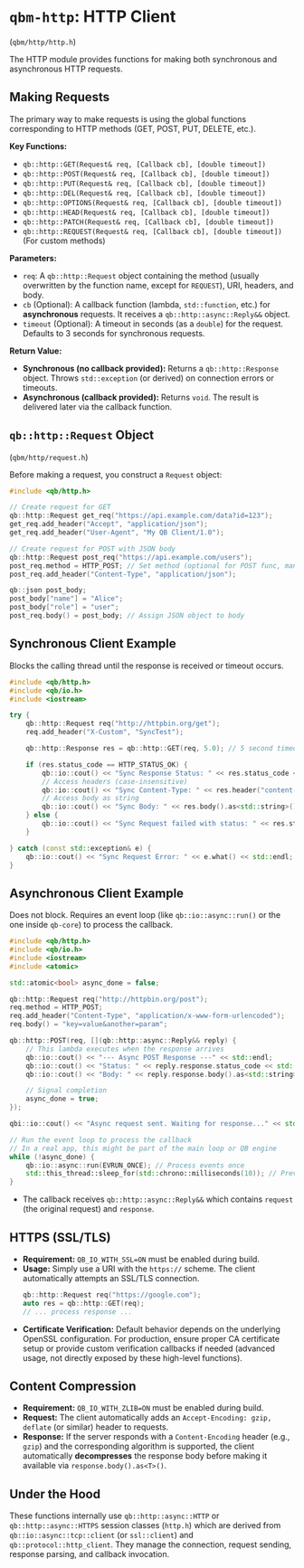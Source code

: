 # `qbm-http`: HTTP Client

(`qbm/http/http.h`)

The HTTP module provides functions for making both synchronous and asynchronous HTTP requests.

## Making Requests

The primary way to make requests is using the global functions corresponding to HTTP methods (GET, POST, PUT, DELETE, etc.).

**Key Functions:**

*   `qb::http::GET(Request& req, [Callback cb], [double timeout])`
*   `qb::http::POST(Request& req, [Callback cb], [double timeout])`
*   `qb::http::PUT(Request& req, [Callback cb], [double timeout])`
*   `qb::http::DEL(Request& req, [Callback cb], [double timeout])`
*   `qb::http::OPTIONS(Request& req, [Callback cb], [double timeout])`
*   `qb::http::HEAD(Request& req, [Callback cb], [double timeout])`
*   `qb::http::PATCH(Request& req, [Callback cb], [double timeout])`
*   `qb::http::REQUEST(Request& req, [Callback cb], [double timeout])` (For custom methods)

**Parameters:**

*   `req`: A `qb::http::Request` object containing the method (usually overwritten by the function name, except for `REQUEST`), URI, headers, and body.
*   `cb` (Optional): A callback function (lambda, `std::function`, etc.) for **asynchronous** requests. It receives a `qb::http::async::Reply&&` object.
*   `timeout` (Optional): A timeout in seconds (as a `double`) for the request. Defaults to 3 seconds for synchronous requests.

**Return Value:**

*   **Synchronous (no callback provided):** Returns a `qb::http::Response` object. Throws `std::exception` (or derived) on connection errors or timeouts.
*   **Asynchronous (callback provided):** Returns `void`. The result is delivered later via the callback function.

## `qb::http::Request` Object

(`qbm/http/request.h`)

Before making a request, you construct a `Request` object:

```cpp
#include <qb/http.h>

// Create request for GET
qb::http::Request get_req("https://api.example.com/data?id=123");
get_req.add_header("Accept", "application/json");
get_req.add_header("User-Agent", "My QB Client/1.0");

// Create request for POST with JSON body
qb::http::Request post_req("https://api.example.com/users");
post_req.method = HTTP_POST; // Set method (optional for POST func, mandatory for REQUEST)
post_req.add_header("Content-Type", "application/json");

qb::json post_body;
post_body["name"] = "Alice";
post_body["role"] = "user";
post_req.body() = post_body; // Assign JSON object to body
```

## Synchronous Client Example

Blocks the calling thread until the response is received or timeout occurs.

```cpp
#include <qb/http.h>
#include <qb/io.h>
#include <iostream>

try {
    qb::http::Request req("http://httpbin.org/get");
    req.add_header("X-Custom", "SyncTest");

    qb::http::Response res = qb::http::GET(req, 5.0); // 5 second timeout

    if (res.status_code == HTTP_STATUS_OK) {
        qb::io::cout() << "Sync Response Status: " << res.status_code << std::endl;
        // Access headers (case-insensitive)
        qb::io::cout() << "Sync Content-Type: " << res.header("content-type") << std::endl;
        // Access body as string
        qb::io::cout() << "Sync Body: " << res.body().as<std::string>() << std::endl;
    } else {
        qb::io::cout() << "Sync Request failed with status: " << res.status_code << std::endl;
    }

} catch (const std::exception& e) {
    qb::io::cout() << "Sync Request Error: " << e.what() << std::endl;
}
```

## Asynchronous Client Example

Does not block. Requires an event loop (like `qb::io::async::run()` or the one inside `qb-core`) to process the callback.

```cpp
#include <qb/http.h>
#include <qb/io.h>
#include <iostream>
#include <atomic>

std::atomic<bool> async_done = false;

qb::http::Request req("http://httpbin.org/post");
req.method = HTTP_POST;
req.add_header("Content-Type", "application/x-www-form-urlencoded");
req.body() = "key=value&another=param";

qb::http::POST(req, [](qb::http::async::Reply&& reply) {
    // This lambda executes when the response arrives
    qb::io::cout() << "--- Async POST Response ---" << std::endl;
    qb::io::cout() << "Status: " << reply.response.status_code << std::endl;
    qb::io::cout() << "Body: " << reply.response.body().as<std::string>() << std::endl;

    // Signal completion
    async_done = true;
});

qbi::io::cout() << "Async request sent. Waiting for response..." << std::endl;

// Run the event loop to process the callback
// In a real app, this might be part of the main loop or QB engine
while (!async_done) {
    qb::io::async::run(EVRUN_ONCE); // Process events once
    std::this_thread::sleep_for(std::chrono::milliseconds(10)); // Prevent busy-waiting
}
```

*   The callback receives `qb::http::async::Reply&&` which contains `request` (the original request) and `response`.

## HTTPS (SSL/TLS)

*   **Requirement:** `QB_IO_WITH_SSL=ON` must be enabled during build.
*   **Usage:** Simply use a URI with the `https://` scheme. The client automatically attempts an SSL/TLS connection.
    ```cpp
    qb::http::Request req("https://google.com");
    auto res = qb::http::GET(req);
    // ... process response ...
    ```
*   **Certificate Verification:** Default behavior depends on the underlying OpenSSL configuration. For production, ensure proper CA certificate setup or provide custom verification callbacks if needed (advanced usage, not directly exposed by these high-level functions).

## Content Compression

*   **Requirement:** `QB_IO_WITH_ZLIB=ON` must be enabled during build.
*   **Request:** The client automatically adds an `Accept-Encoding: gzip, deflate` (or similar) header to requests.
*   **Response:** If the server responds with a `Content-Encoding` header (e.g., `gzip`) and the corresponding algorithm is supported, the client automatically **decompresses** the response body before making it available via `response.body().as<T>()`.

## Under the Hood

These functions internally use `qb::http::async::HTTP` or `qb::http::async::HTTPS` session classes (`http.h`) which are derived from `qb::io::async::tcp::client` (or `ssl::client`) and `qb::protocol::http_client`. They manage the connection, request sending, response parsing, and callback invocation. 